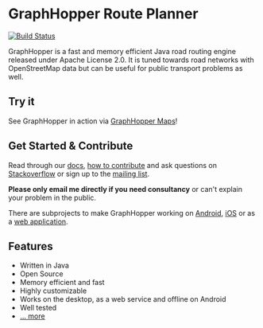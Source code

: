 # GraphHopper Route Planner

[![Build Status](https://secure.travis-ci.org/graphhopper/graphhopper.png?branch=master)](http://travis-ci.org/graphhopper/graphhopper)

GraphHopper is a fast and memory efficient Java road routing engine released under Apache License 2.0.
It is tuned towards road networks with OpenStreetMap data but can be useful for public transport problems as well.

Try it
--------------

See GraphHopper in action via [GraphHopper Maps](http://graphhopper.com/maps)!


Get Started & Contribute
---------------

Read through our [docs](https://github.com/graphhopper/graphhopper/blob/master/docs/index.md), 
[how to contribute](https://github.com/graphhopper/graphhopper/blob/master/CONTRIBUTING.md) and 
ask questions on [Stackoverflow](http://stackoverflow.com/questions/tagged/graphhopper)
or sign up to the [mailing list](http://graphhopper.com/#developers).

**Please only email me directly if you need consultancy** or can't explain your problem in the public.

There are subprojects to make GraphHopper working on [Android](https://github.com/graphhopper/graphhopper/blob/master/docs/android/index.md), 
[iOS](http://github.com/graphhopper/graphhopper-ios) or 
as a [web application](https://github.com/graphhopper/graphhopper/tree/master/web).


Features
---------------

 * Written in Java
 * Open Source
 * Memory efficient and fast
 * Highly customizable
 * Works on the desktop, as a web service and offline on Android
 * Well tested
 * [... more](http://graphhopper.com/#overview)